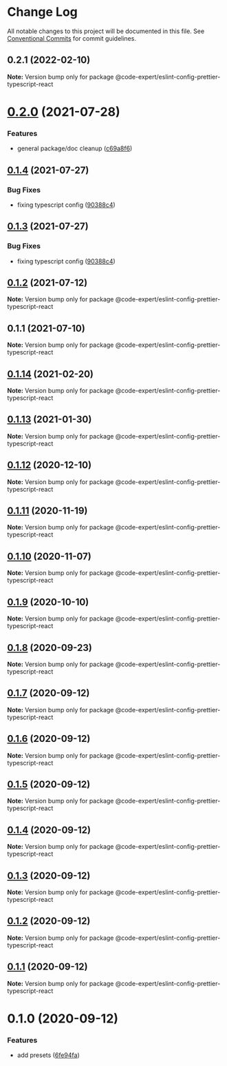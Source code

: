 # Change Log

All notable changes to this project will be documented in this file.
See [Conventional Commits](https://conventionalcommits.org) for commit guidelines.

## 0.2.1 (2022-02-10)

**Note:** Version bump only for package @code-expert/eslint-config-prettier-typescript-react





# [0.2.0](https://github.com/CodeExpertETH/configs/compare/@code-expert/eslint-config-prettier-typescript-react@0.1.4...@code-expert/eslint-config-prettier-typescript-react@0.2.0) (2021-07-28)


### Features

* general package/doc cleanup ([c69a8f6](https://github.com/CodeExpertETH/configs/commit/c69a8f60a03531f44d7996955d48d522d9637427))





## [0.1.4](https://github.com/CodeExpertETH/configs/compare/@code-expert/eslint-config-prettier-typescript-react@0.1.2...@code-expert/eslint-config-prettier-typescript-react@0.1.4) (2021-07-27)

### Bug Fixes

- fixing typescript config ([90388c4](https://github.com/CodeExpertETH/configs/commit/90388c4a744ba11070f668e752123d549994c4fb))

## [0.1.3](https://github.com/CodeExpertETH/configs/compare/@code-expert/eslint-config-prettier-typescript-react@0.1.2...@code-expert/eslint-config-prettier-typescript-react@0.1.3) (2021-07-27)

### Bug Fixes

- fixing typescript config ([90388c4](https://github.com/CodeExpertETH/configs/commit/90388c4a744ba11070f668e752123d549994c4fb))

## [0.1.2](https://github.com/CodeExpertETH/configs/compare/@code-expert/eslint-config-prettier-typescript-react@0.1.1...@code-expert/eslint-config-prettier-typescript-react@0.1.2) (2021-07-12)

**Note:** Version bump only for package @code-expert/eslint-config-prettier-typescript-react

## 0.1.1 (2021-07-10)

**Note:** Version bump only for package @code-expert/eslint-config-prettier-typescript-react

## [0.1.14](https://github.com/CodeExpertETH/configs/compare/@code-expert/eslint-config-prettier-typescript-react@0.1.13...@code-expert/eslint-config-prettier-typescript-react@0.1.14) (2021-02-20)

**Note:** Version bump only for package @code-expert/eslint-config-prettier-typescript-react

## [0.1.13](https://github.com/CodeExpertETH/configs/compare/@code-expert/eslint-config-prettier-typescript-react@0.1.12...@code-expert/eslint-config-prettier-typescript-react@0.1.13) (2021-01-30)

**Note:** Version bump only for package @code-expert/eslint-config-prettier-typescript-react

## [0.1.12](https://github.com/CodeExpertETH/configs/compare/@code-expert/eslint-config-prettier-typescript-react@0.1.11...@code-expert/eslint-config-prettier-typescript-react@0.1.12) (2020-12-10)

**Note:** Version bump only for package @code-expert/eslint-config-prettier-typescript-react

## [0.1.11](https://github.com/CodeExpertETH/configs/compare/@code-expert/eslint-config-prettier-typescript-react@0.1.10...@code-expert/eslint-config-prettier-typescript-react@0.1.11) (2020-11-19)

**Note:** Version bump only for package @code-expert/eslint-config-prettier-typescript-react

## [0.1.10](https://github.com/CodeExpertETH/configs/compare/@code-expert/eslint-config-prettier-typescript-react@0.1.9...@code-expert/eslint-config-prettier-typescript-react@0.1.10) (2020-11-07)

**Note:** Version bump only for package @code-expert/eslint-config-prettier-typescript-react

## [0.1.9](https://github.com/CodeExpertETH/configs/compare/@code-expert/eslint-config-prettier-typescript-react@0.1.8...@code-expert/eslint-config-prettier-typescript-react@0.1.9) (2020-10-10)

**Note:** Version bump only for package @code-expert/eslint-config-prettier-typescript-react

## [0.1.8](https://github.com/CodeExpertETH/configs/compare/@code-expert/eslint-config-prettier-typescript-react@0.1.7...@code-expert/eslint-config-prettier-typescript-react@0.1.8) (2020-09-23)

**Note:** Version bump only for package @code-expert/eslint-config-prettier-typescript-react

## [0.1.7](https://github.com/CodeExpertETH/configs/compare/@code-expert/eslint-config-prettier-typescript-react@0.1.6...@code-expert/eslint-config-prettier-typescript-react@0.1.7) (2020-09-12)

**Note:** Version bump only for package @code-expert/eslint-config-prettier-typescript-react

## [0.1.6](https://github.com/CodeExpertETH/configs/compare/@code-expert/eslint-config-prettier-typescript-react@0.1.5...@code-expert/eslint-config-prettier-typescript-react@0.1.6) (2020-09-12)

**Note:** Version bump only for package @code-expert/eslint-config-prettier-typescript-react

## [0.1.5](https://github.com/CodeExpertETH/configs/compare/@code-expert/eslint-config-prettier-typescript-react@0.1.4...@code-expert/eslint-config-prettier-typescript-react@0.1.5) (2020-09-12)

**Note:** Version bump only for package @code-expert/eslint-config-prettier-typescript-react

## [0.1.4](https://github.com/CodeExpertETH/configs/compare/@code-expert/eslint-config-prettier-typescript-react@0.1.3...@code-expert/eslint-config-prettier-typescript-react@0.1.4) (2020-09-12)

**Note:** Version bump only for package @code-expert/eslint-config-prettier-typescript-react

## [0.1.3](https://github.com/CodeExpertETH/configs/compare/@code-expert/eslint-config-prettier-typescript-react@0.1.2...@code-expert/eslint-config-prettier-typescript-react@0.1.3) (2020-09-12)

**Note:** Version bump only for package @code-expert/eslint-config-prettier-typescript-react

## [0.1.2](https://github.com/CodeExpertETH/configs/compare/@code-expert/eslint-config-prettier-typescript-react@0.1.1...@code-expert/eslint-config-prettier-typescript-react@0.1.2) (2020-09-12)

**Note:** Version bump only for package @code-expert/eslint-config-prettier-typescript-react

## [0.1.1](https://github.com/CodeExpertETH/configs/compare/@code-expert/eslint-config-prettier-typescript-react@0.1.0...@code-expert/eslint-config-prettier-typescript-react@0.1.1) (2020-09-12)

**Note:** Version bump only for package @code-expert/eslint-config-prettier-typescript-react

# 0.1.0 (2020-09-12)

### Features

- add presets ([6fe94fa](https://github.com/CodeExpertETH/configs/commit/6fe94fae4ed9d80b18833c9e5a3f51f710ebda43))
